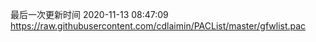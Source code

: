 最后一次更新时间 2020-11-13 08:47:09
https://raw.githubusercontent.com/cdlaimin/PACList/master/gfwlist.pac

